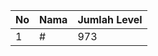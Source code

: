 | No | Nama            | Jumlah Level |
|----|-----------------|--------------|
| 1  | #    |    973        |
